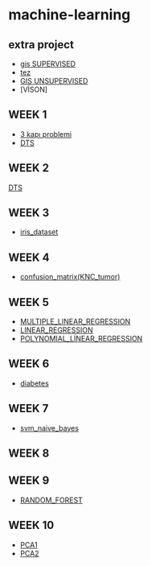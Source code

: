 # machine-learning
## extra project
* [gis SUPERVISED](GIS_porject.ipynb)
* [tez](tez.ipynb)
* [GIS UNSUPERVISED](gis_unsupervised.ipynb)
* [VİSON]
## WEEK 1
* [3 kapı problemi](3_kapı_problemi.ipynb)
* [DTS](DTS.ipynb)
## WEEK 2
[DTS](DTS.ipynb)
## WEEK 3
* [iris_dataset](iris_dataset.ipynb)
## WEEK 4
* [confusion_matrix(KNC_tumor)](confusion_matrix(KNC_tumor).ipynb)
## WEEK 5
* [MULTIPLE_LINEAR_REGRESSION](MULTIPLE_LINEAR_REGRESSION.ipynb)
* [LINEAR_REGRESSION](LINEAR_REGRESSION.ipynb)
* [POLYNOMIAL_LİNEAR_REGRESSION](POLYNOMIAL_LİNEAR_REGRESSION.ipynb)
## WEEK 6
* [diabetes](diabetes.ipynb)
## WEEK 7
* [svm_naive_bayes](svm_naive_bayes.ipynb)
## WEEK 8
## WEEK 9
* [RANDOM_FOREST](RANDOM_FOREST.ipynb)
## WEEK 10
* [PCA1](PCA1.ipynb)
* [PCA2](PCA2.ipynb)
